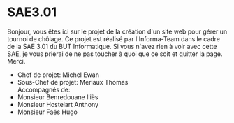 # SAE3.01
Bonjour, vous êtes ici sur le projet de la création d'un site web pour gérer un tournoi
de chôlage. Ce projet est réalisé par l'Informa-Team dans le cadre de la SAE 3.01 du BUT 
Informatique. Si vous n'avez rien à voir avec cette SAE, je vous prierai de ne pas toucher
à quoi que ce soit et quitter la page. Merci.

- Chef de projet: Michel Ewan
- Sous-Chef de projet: Meriaux Thomas  
Accompagnés de:
- Monsieur Benredouane Iliès
- Monsieur Hostelart Anthony
- Monsieur Faës Hugo


 
